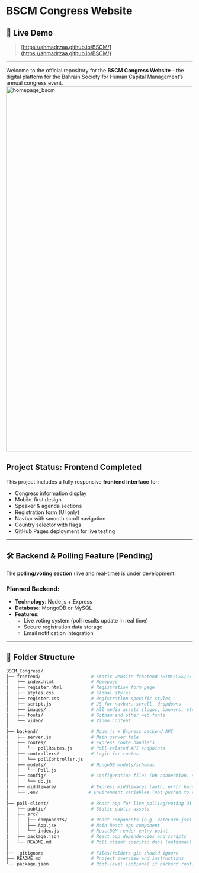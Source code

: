 # BSCM Congress Website
## 🔗 Live Demo

> [https://ahmadrzaa.github.io/BSCM/](https://ahmadrzaa.github.io/BSCM/)

---
Welcome to the official repository for the **BSCM Congress Website** – the digital platform for the Bahrain Society for Human Capital Management’s annual congress event.
<img width="1884" height="986" alt="homepage_bscm" src="https://github.com/user-attachments/assets/75f54031-1c59-4cb1-847d-b4b6aaf9d0ae" />



##  Project Status: Frontend Completed

This project includes a fully responsive **frontend interface** for:

- Congress information display
- Mobile-first design
- Speaker & agenda sections
- Registration form (UI only)
- Navbar with smooth scroll navigation
- Country selector with flags
- GitHub Pages deployment for live testing

---

## 🛠️ Backend & Polling Feature (Pending)

The **polling/voting section** (live and real-time) is under development.

### Planned Backend:
- **Technology**: Node.js + Express
- **Database**: MongoDB or MySQL
- **Features**:
  - Live voting system (poll results update in real time)
  - Secure registration data storage
  - Email notification integration

---



## 📁 Folder Structure

```bash
BSCM_Congress/
├── frontend/                   # Static website frontend (HTML/CSS/JS)
│   ├── index.html              # Homepage
│   ├── register.html           # Registration form page
│   ├── styles.css              # Global styles
│   ├── register.css            # Registration-specific styles
│   ├── script.js               # JS for navbar, scroll, dropdowns
│   ├── images/                 # All media assets (logos, banners, etc.)
│   ├── fonts/                  # Gotham and other web fonts
│   └── video/                  # Video content
│
├── backend/                    # Node.js + Express backend API
│   ├── server.js               # Main server file
│   ├── routes/                 # Express route handlers
│   │   └── pollRoutes.js       # Poll-related API endpoints
│   ├── controllers/            # Logic for routes
│   │   └── pollController.js
│   ├── models/                 # MongoDB models/schemas
│   │   └── Poll.js
│   ├── config/                 # Configuration files (DB connection, etc.)
│   │   └── db.js
│   ├── middleware/             # Express middlewares (auth, error handlers)
│   └── .env                   # Environment variables (not pushed to repo)
│
├── poll-client/                # React app for live polling/voting UI
│   ├── public/                 # Static public assets
│   ├── src/
│   │   ├── components/         # React components (e.g. VoteForm.jsx)
│   │   ├── App.jsx             # Main React app component
│   │   └── index.js            # ReactDOM render entry point
│   ├── package.json            # React app dependencies and scripts
│   └── README.md               # Poll client specific docs (optional)
│
├── .gitignore                  # Files/folders git should ignore
├── README.md                   # Project overview and instructions
└── package.json                # Root-level (optional if backend root)
